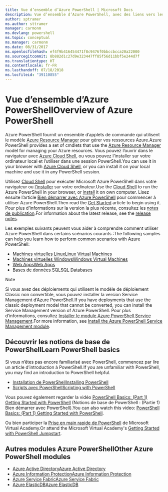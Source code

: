 ```yaml
---
title: Vue d’ensemble d’Azure PowerShell | Microsoft Docs
description: Vue d’ensemble d’Azure PowerShell, avec des liens vers les procédures d’installation et de configuration.
author: sptramer
ms.author: sttramer
manager: carmonm
ms.devlang: powershell
ms.topic: conceptual
ms.manager: carmonm
ms.date: 08/31/2017
ms.openlocfilehash: ef4f9b416454471f8c9476f0bbccbcca20a22000
ms.sourcegitcommit: 8b882d1c27d9e323447ff85f56d11bbf5e244d7f
ms.translationtype: HT
ms.contentlocale: fr-FR
ms.lasthandoff: 07/18/2018
ms.locfileid: "39110855"
---
```

# <a name="overview-of-azure-powershell"></a><span data-ttu-id="a29e5-103">Vue d’ensemble d’Azure PowerShell</span><span class="sxs-lookup"><span data-stu-id="a29e5-103">Overview of Azure PowerShell</span></span>

<span data-ttu-id="a29e5-104">Azure PowerShell fournit un ensemble d’applets de commande qui utilisent le modèle [Azure Resource Manager](/azure/azure-resource-manager/resource-group-overview) pour gérer vos ressources Azure.</span><span class="sxs-lookup"><span data-stu-id="a29e5-104">Azure PowerShell provides a set of cmdlets that use the [Azure Resource Manager](/azure/azure-resource-manager/resource-group-overview) model for managing your Azure resources.</span></span> <span data-ttu-id="a29e5-105">Vous pouvez l’ouvrir dans le navigateur avec [Azure Cloud Shell](/azure/cloud-shell/overview), ou vous pouvez l’installer sur votre ordinateur local et l’utiliser dans une session PowerShell.</span><span class="sxs-lookup"><span data-stu-id="a29e5-105">You can use it in your browser with [Azure Cloud Shell](/azure/cloud-shell/overview), or you can install it on your local machine and use it in any PowerShell session.</span></span>

<span data-ttu-id="a29e5-106">Utilisez [Cloud Shell](/azure/cloud-shell/overview) pour exécuter Microsoft Azure PowerShell dans votre navigateur ou [l’installer](install-azurerm-ps.md) sur votre ordinateur.</span><span class="sxs-lookup"><span data-stu-id="a29e5-106">Use the [Cloud Shell](/azure/cloud-shell/overview) to run the Azure PowerShell in your browser, or [install](install-azurerm-ps.md) it on own computer.</span></span> <span data-ttu-id="a29e5-107">Lisez ensuite l’article [Bien démarrer avec Azure PowerShell](get-started-azureps.md) pour commencer à utiliser Azure PowerShell.</span><span class="sxs-lookup"><span data-stu-id="a29e5-107">Then read the [Get Started](get-started-azureps.md) article to begin using it.</span></span> <span data-ttu-id="a29e5-108">Pour plus d’informations sur la version la plus récente, consultez les [notes de publication](release-notes-azureps.md).</span><span class="sxs-lookup"><span data-stu-id="a29e5-108">For information about the latest release, see the [release notes](release-notes-azureps.md).</span></span>

<span data-ttu-id="a29e5-109">Les exemples suivants peuvent vous aider à comprendre comment utiliser Azure PowerShell dans certains scénarios courants :</span><span class="sxs-lookup"><span data-stu-id="a29e5-109">The following samples can help you learn how to perform common scenarios with Azure PowerShell:</span></span>

* [<span data-ttu-id="a29e5-110">Machines virtuelles Linux</span><span class="sxs-lookup"><span data-stu-id="a29e5-110">Linux Virtual Machines</span></span>](/azure/virtual-machines/virtual-machines-linux-powershell-samples?toc=/powershell/azure/toc.json)
* [<span data-ttu-id="a29e5-111">Machines virtuelles Windows</span><span class="sxs-lookup"><span data-stu-id="a29e5-111">Windows Virtual Machines</span></span>](/azure/virtual-machines/virtual-machines-windows-powershell-samples?toc=/powershell/azure/toc.json)
* [<span data-ttu-id="a29e5-112">Web Apps</span><span class="sxs-lookup"><span data-stu-id="a29e5-112">Web Apps</span></span>](/azure/app-service-web/app-service-powershell-samples?toc=/powershell/azure/toc.json)
* [<span data-ttu-id="a29e5-113">Bases de données SQL</span><span class="sxs-lookup"><span data-stu-id="a29e5-113">SQL Databases</span></span>](/azure/sql-database/sql-database-powershell-samples?toc=/powershell/azure/toc.json)

> [!NOTE]
> <span data-ttu-id="a29e5-114">Si vous avez des déploiements qui utilisent le modèle de déploiement Classic non convertible, vous pouvez installer la version Service Management d’Azure PowerShell.</span><span class="sxs-lookup"><span data-stu-id="a29e5-114">If you have deployments that use the classic deployment model that cannot be converted, you can install the Service Management version of Azure PowerShell.</span></span> <span data-ttu-id="a29e5-115">Pour plus d’informations, consultez [Installer le module Azure PowerShell Service Management](/powershell/azure/servicemanagement/install-azure-ps).</span><span class="sxs-lookup"><span data-stu-id="a29e5-115">For more information, see [Install the Azure PowerShell Service Management module](/powershell/azure/servicemanagement/install-azure-ps).</span></span>

## <a name="learn-powershell-basics"></a><span data-ttu-id="a29e5-116">Découvrir les notions de base de PowerShell</span><span class="sxs-lookup"><span data-stu-id="a29e5-116">Learn PowerShell basics</span></span>

<span data-ttu-id="a29e5-117">Si vous n’êtes pas encore familiarisé avec PowerShell, commencez par lire un article d’introduction à PowerShell.</span><span class="sxs-lookup"><span data-stu-id="a29e5-117">If you are unfamiliar with PowerShell, you may find an introduction to PowerShell helpful.</span></span>

* [<span data-ttu-id="a29e5-118">Installation de PowerShell</span><span class="sxs-lookup"><span data-stu-id="a29e5-118">Installing PowerShell</span></span>](/powershell/scripting/installing-windows-powershell)
* [<span data-ttu-id="a29e5-119">Scripts avec PowerShell</span><span class="sxs-lookup"><span data-stu-id="a29e5-119">Scripting with PowerShell</span></span>](/powershell/scripting/scripting-with-windows-powershell)

<span data-ttu-id="a29e5-120">Vous pouvez également regarder la vidéo [PowerShell Basics: (Part 1) Getting Started with PowerShell](https://channel9.msdn.com/Blogs/Taste-of-Premier/PowerShellBasicsPart1) (Notions de base de PowerShell : (Partie 1) Bien démarrer avec PowerShell).</span><span class="sxs-lookup"><span data-stu-id="a29e5-120">You can also watch this video: [PowerShell Basics: (Part 1) Getting Started with PowerShell](https://channel9.msdn.com/Blogs/Taste-of-Premier/PowerShellBasicsPart1).</span></span>

<span data-ttu-id="a29e5-121">Ou bien participer la [Prise en main rapide de PowerShell](https://mva.microsoft.com/liveevents/powershell-jumpstart) de Microsoft Virtual Academy.</span><span class="sxs-lookup"><span data-stu-id="a29e5-121">Or attend the Microsoft Virtual Academy's [Getting Started with PowerShell Jumpstart](https://mva.microsoft.com/liveevents/powershell-jumpstart).</span></span>

## <a name="other-azure-powershell-modules"></a><span data-ttu-id="a29e5-122">Autres modules Azure PowerShell</span><span class="sxs-lookup"><span data-stu-id="a29e5-122">Other Azure PowerShell modules</span></span>

* [<span data-ttu-id="a29e5-123">Azure Active Directory</span><span class="sxs-lookup"><span data-stu-id="a29e5-123">Azure Active Directory</span></span>](/powershell/azure/active-directory/)
* [<span data-ttu-id="a29e5-124">Azure Information Protection</span><span class="sxs-lookup"><span data-stu-id="a29e5-124">Azure Information Protection</span></span>](/powershell/azure/aip/)
* [<span data-ttu-id="a29e5-125">Azure Service Fabric</span><span class="sxs-lookup"><span data-stu-id="a29e5-125">Azure Service Fabric</span></span>](/powershell/azure/service-fabric/)
* [<span data-ttu-id="a29e5-126">Azure ElasticDB</span><span class="sxs-lookup"><span data-stu-id="a29e5-126">Azure ElasticDB</span></span>](/powershell/azure/elasticdbjobs/)